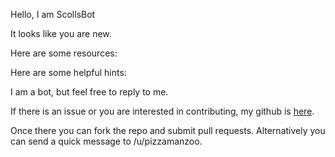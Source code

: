 Hello, I am ScollsBot

It looks like you are new. 

Here are some resources:

Here are some helpful hints:


I am a bot, but feel free to reply to me. 

If there is an issue or you are interested in contributing,
my github is [here](https://github.com/fahlmant/reddit-bot/tree/master/scrolls).

Once there you can fork the repo and submit pull requests.
Alternatively you can send a quick message to /u/pizzamanzoo.

